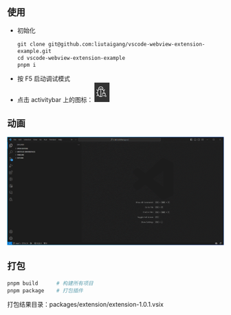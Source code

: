 ## 使用
- 初始化
  ```
  git clone git@github.com:liutaigang/vscode-webview-extension-example.git
  cd vscode-webview-extension-example
  pnpm i
  ```
- 按 F5 启动调试模式
- 点击 activitybar 上的图标： ![](./assets/activitybar-icon.png)

## 动画
![](./assets/usage-example.gif)

## 打包
```bash
pnpm build      # 构建所有项目
pnpm package    # 打包插件
```
打包结果目录：packages/extension/extension-1.0.1.vsix
